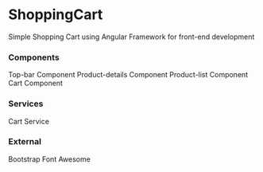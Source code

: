 # ShoppingCart

Simple Shopping Cart using Angular Framework for front-end development

### Components
Top-bar Component
Product-details Component
Product-list Component
Cart Component

### Services
Cart Service

### External
Bootstrap
Font Awesome
